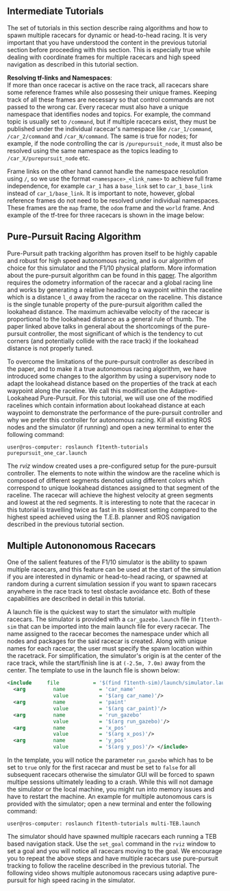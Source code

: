 ## Intermediate Tutorials
The set of tutorials in this section describe raing algorithms and how to spawn multiple racecars for dynamic or head-to-head racing. It is very important that you have understood the content in the previous tutorial section before proceeding with this section. This is especially true while dealing with coordinate frames for multiple racecars and high speed navigation as described in this tutorial section.

**Resolving tf-links and Namespaces**:  
If more than once racecar is active on the race track, all racecars share some reference frames while also possesing their unique frames. Keeping track of all these frames are necessary so that control commands are not passed to the wrong car. Every racecar must also have a unique namespace that identifies nodes and topics. For example, the command topic is usually set to `/command`, but if multiple racecars exist, they must be published under the individual racecar's namespace like `/car_1/command`, `/car_2/command` and `/car_N/command`. The same is true for nodes; for example, if the node controlling the car is `/purepursuit_node`, it must also be resolved using the same namespace as the topics leading to `/car_X/purepursuit_node` etc.  

Frame links on the other hand cannot handle the namespace resolution using `/`, so we use the format `<namespace>_<link_name>` to achieve full frame independence, for example `car_1` has a `base_link` set to `car_1_base_link` instead of `car_1/base_link`. It is important to note, however, global reference frames do not need to be resolved under individual namespaces. These frames are the `map` frame, the `odom` frame and the `world` frame. And example of the tf-tree for three racecars is shown in the image below:  

## Pure-Pursuit Racing Algorithm
Pure-Pursuit path tracking algorithm has proven itself to be highly capable and robust for high speed autonomous racing, and is our algorithm of choice for this simulator and the F1/10 physical platform. More information about the pure-pursuit algorithm can be found in this [paper](https://www.ri.cmu.edu/pub_files/pub3/coulter_r_craig_1992_1/coulter_r_craig_1992_1.pdf). The algorithm requires the odometry information of the racecar and a global racing line and works by generating a relative heading to a waypoint within the raceline which is a distance `l_d` away from the racecar on the raceline. This distance is the single tunable property of the pure-pursuit algorithm called the lookahead distance. The maximum achievalbe velocity of the racecar is proportional to the lookahead distance as a general rule of thumb. The paper linked above talks in general about the shortcomings of the pure-pursuit controller, the most significant of which is the tendency to cut corners (and potentially collide with the race track) if the lookahead distance is not properly tuned.  

To overcome the limitations of the pure-pursuit controller as described in the paper, and to make it a true autonomous racing algorithm, we have introduced some changes to the algorithm by using a supervisory node to adapt the lookahead distance based on the properties of the track at each waypoint along the raceline. We call this modification the Adaptive-Lookahead Pure-Pursuit. For this tutorial, we will use one of the modified racelines which contain information about lookahead distance at each waypoint to demonstrate the performance of the pure-pursuit controller and why we prefer this controller for autonomous racing. Kill all existing ROS nodes and the simulator (if running) and open a new terminal to enter the following command:

```console
user@ros-computer: roslaunch f1tenth-tutorials purepursuit_one_car.launch
```

The *rviz* window created uses a pre-configured setup for the pure-pursuit controller. The elements to note within the window are the raceline which is composed of different segments denoted using different colors which correspond to unique lookahead distances assigned to that segment of the raceline. The racecar will achieve the highest velocity at green segments and lowest at the red segments. It is interesting to note that the racecar in this tutorial is travelling twice as fast in its slowest setting compared to the highest speed achieved using the T.E.B. planner and ROS navigation described in the previous tutorial section.

## Multiple Autononomous Racecars
One of the salient features of the F1/10 simulator is the ability to spawn multiple racecars, and this feature can be used at the start of the simulation if you are interested in dynamic or head-to-head racing, or spawned at random during a current simulation session if you want to spawn racecars anywhere in the race track to test obstacle avoidance etc. Both of these capabilities are described in detail in this tutorial.

A launch file is the quickest way to start the simulator with multiple racecars. The simulator is provided with a `car_gazebo.launch` file in `f1tenth-sim` that can be imported into the main launch file for every racecar. The name assigned to the racecar becomes the namespace under which all nodes and packages for the said racecar is created. Along with unique names for each racecar, the user must specify the spawn location within the racetrack. For simplification, the simulator's origin is at the center of the race track, while the start/finish line is at `(-2.5m, 7.0m)` away from the center. The template to use in the launch file is shown below:

```xml
<include     file           = '$(find f1tenth-sim)/launch/simulator.launch'>
  <arg         name           = 'car_name'
               value          = '$(arg car_name)'/>
  <arg         name           = 'paint'
               value          = '$(arg car_paint)'/>
  <arg         name           = 'run_gazebo'
               value          = '$(arg run_gazebo)'/>
  <arg         name           = 'x_pos'
               value          = '$(arg x_pos)'/>
  <arg         name           = 'y_pos'
               value          = '$(arg y_pos)'/> </include>
```

In the template, you will notice the parameter `run_gazebo` which has to be set to `true` only for the first racecar and must be set to `false` for all subsequent racecars otherwise the simulator GUI will be forced to spawn multipe sessions ultimately leading to a crash. While this will not damage the simulator or the local machine, you might run into memory issues and have to restart the machine. An example for multiple autonomous cars is provided with the simulator; open a new terminal and enter the following command:

```console
user@ros-computer: roslaunch f1tenth-tutorials multi-TEB.launch
```

The simulator should have spawned multiple racecars each running a TEB based navigation stack. Use the `set_goal` command in the `rviz` window to set a goal and you will notice all racecars moving to the goal. We encourage you to repeat the above steps and have multiple racecars use pure-pursuit tracking to follow the raceline described in the previous tutorial. The following video shows multiple autonomous racecars using adaptive pure-pursuit for high speed racing in the simulator.
